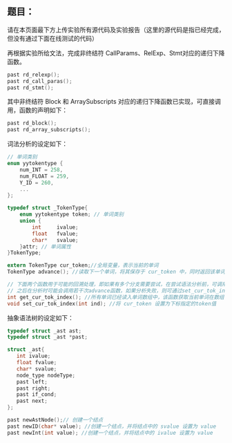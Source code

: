 ## 题目：

请在本页面最下方上传实验所有源代码及实验报告（这里的源代码是指已经完成，但没有通过下面在线测试的代码）

再根据实验所给文法，完成非终结符 CallParams、RelExp、Stmt对应的递归下降函数。

```c
past rd_relexp();
past rd_call_paras();
past rd_stmt();
```

其中非终结符 Block 和 ArraySubscripts 对应的递归下降函数已实现，可直接调用，函数的声明如下：

```c
past rd_block();
past rd_array_subscripts();
```

词法分析的设定如下：

```c
// 单词类别
enum yytokentype {
	num_INT = 258,
	num_FLOAT = 259,
	Y_ID = 260,
	...
};

typedef struct _TokenType{
	enum yytokentype token; // 单词类别
	union {
		int		ivalue;
		float   fvalue;
		char*	svalue;
	}attr; // 单词属性
}TokenType;

extern TokenType cur_token;//全局变量，表示当前的单词
TokenType advance(); //读取下一个单词，将其保存于 cur_token 中，同时返回该单词

// 下面两个函数用于可能的回溯处理，即如果有多个分支需要尝试，在尝试语法分析前，可调用get_cur_tok_index获取当前单词的位置，
// 之后在分析时可能会调用若干次advance函数，如果分析失败，则可通过set_cur_tok_index函数重置当前单词的位置。
int get_cur_tok_index(); //所有单词已经读入单词数组中，该函数获取当前单词在数组中的下标
void set_cur_tok_index(int ind); //将 cur_token 设置为下标指定的token值
```

抽象语法树的设定如下：

```c
typedef struct _ast ast;
typedef struct _ast *past;

struct _ast{
   int ivalue;
   float fvalue;
   char* svalue;
   node_type nodeType;
   past left;
   past right;
   past if_cond;
   past next;
};

past newAstNode();// 创建一个结点
past newID(char* value); //创建一个结点，并将结点中的 svalue 设置为 value
past newInt(int value); //创建一个结点，并将结点中的 ivalue 设置为 value
```